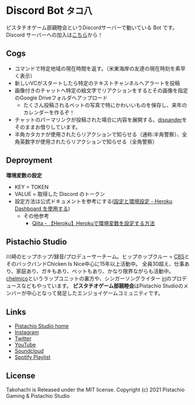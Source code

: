 # Discord Bot `タコ八`

ピスタチオゲーム部親睦会というDiscordサーバーで動いている Bot です。
Discord サーバーへの加入は[こちら](https://discord.com/invite/6XbCyRF)から！

## Cogs

- コマンドで特定地域の現在時間を返す。（米東海岸の友達の現在時刻を素早く表示）
- 新しいVCがスタートしたら特定のテキストチャンネルへアラートを投稿
- 画像付きのチャットへ特定の絵文字でリアクションをするとその画像を指定のGoogle Driveフォルダへアップロード
	- たくさん投稿されるペットの写真で特にかわいいものを保存し、来年のカレンダーを作るぞ！
- チャットのパーマリンクが投稿された場合に内容を展開する。[dispander](https://github.com/DiscordBotPortalJP/dispander)をそのままお借りしています。
- 半角カタカナが使用されたらリアクションで知らせる（通称:半角警察）、全角英数字が使用されたらリアクションで知らせる（全角警察）

## Deproyment

**環境変数の設定**

- KEY = TOKEN
- VALUE = 取得した Discord のトークン
- 設定方法は公式ドキュメントを参考にする([設定と環境設定 - Heroku Dashboard を使用する](https://devcenter.heroku.com/ja/articles/config-vars#using-the-heroku-dashboard))
	- その他参考
		- [Qiita - 【Heroku】Herokuで環境変数を設定する方法](https://qiita.com/mzmz__02/items/64db94b8fc67ee0a9068)

## Pistachio Studio

川崎のヒップホップ/録音/プロデューサーチーム。ヒップホップクルー = [CBS](https://youtu.be/A3oshdbRbBI)とそのバックバンドChicken Is Nice中心に15年以上活動中。
全員30超え、仕事あり、家庭あり、ガキもあり、ペットもあり、かなり限界ながらも活動中。
[chelmico](https://www.youtube.com/watch?v=76sNmqMzUuI)というラップユニットの裏方や、シンガーソングライター [iri](https://www.youtube.com/watch?v=3WlOZTy072k)のプロデュースなどもやっています。
**ピスタチオゲーム部親睦会**はPistachio Studioのメンバーが中心となって発足したエンジョイゲームコミュニティです。

## Links

- [Pistachio Studio home](https://pistachiostudio.net/)
- [Instagram](http://instagram.com/pistachiostudio)
- [Twitter](https://twitter.com/pstchstd)
- [YouTube](https://www.youtube.com/c/pistachiostudiokngw)
- [Soundcloud](https://soundcloud.com/pistachio-studio)
- [Spotify Playlist](https://open.spotify.com/user/2wf7ulo34ef46fu3awnq984wj?si=mm3fQfatR1OF2Kgr_uieGw)

## License

Takohachi is Released under the MIT license.
Copyright (c) 2021 Pistachio Gaming & Pistachio Studio
